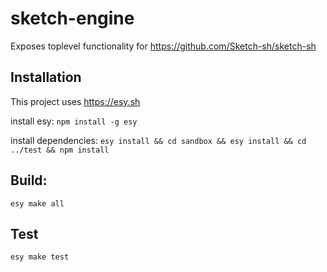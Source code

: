 # sketch-engine
Exposes toplevel functionality for https://github.com/Sketch-sh/sketch-sh

## Installation
This project uses https://esy.sh

install esy: `npm install -g esy`

install dependencies: `esy install && cd sandbox && esy install && cd ../test && npm install`

## Build:

`esy make all` 

## Test

`esy make test`
